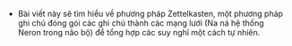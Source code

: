 - Bài viết này sẽ tìm hiểu về phương pháp Zettelkasten, một phương pháp ghi chú đóng gói các ghi chú thành các mạng lưới (Na ná hệ thống Neron trong não bộ) để tổng hợp các suy nghĩ một cách tự nhiên.